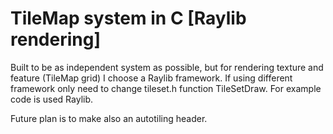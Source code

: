 # TileMap system in C [Raylib rendering]

Built to be as independent system as possible, but for rendering texture and feature (TileMap grid) I choose a Raylib framework.
If using different framework only need to change tileset.h function TileSetDraw.
For example code is used Raylib.

Future plan is to make also an autotiling header.